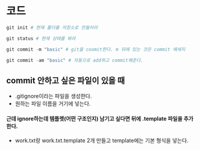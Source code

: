 # 코드
```python
git init # 현재 폴더를 저장소로 만들어라

git status # 현재 상태를 봐라

git commit -m "basic" # git을 coomit한다. m 뒤에 있는 것은 commit 메세지

git commit -am "basic" # 자동으로 add하고 commit해준다.
```
## commit 안하고 싶은 파일이 있을 때
* .gitignore이라는 파일을 생성한다.
* 원하는 파일 이름을 거기에 넣는다. 
#### 근데 ignore하는데 템플렛(어떤 구조인지) 남기고 싶다면 뒤에 .template 파일을 추가한다.
* work.txt랑 work.txt.template 2개 만들고 template에는 기본 형식을 넣는다.